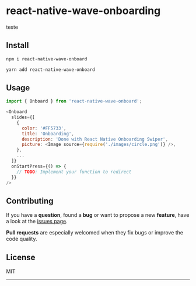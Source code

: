 # react-native-wave-onboarding

teste

## Install

```bash
npm i react-native-wave-onboard
```

```bash
yarn add react-native-wave-onboard
```

## Usage

```js
import { Onboard } from 'react-native-wave-onboard';

<Onboard
  slides={[
    {
      color: '#FF5733',
      title: 'Onboarding',
      description: 'Done with React Native Onboarding Swiper',
      picture: <Image source={require('./images/circle.png')} />,
    },
    ...
  ]}
  onStartPress={() => {
    // TODO: Implement your function to redirect
  }}
/>
```

## Contributing

If you have a **question**, found a **bug** or want to propose a new **feature**, have a look at the [issues page](https://github.com/CristianoVieira1/react-native-wave-onboard/issues).

**Pull requests** are especially welcomed when they fix bugs or improve the code quality.

## License

MIT

---
